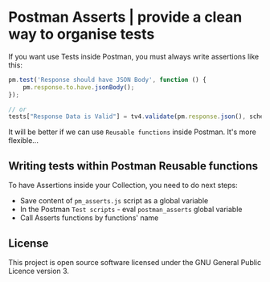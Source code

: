# Postman Asserts | provide a clean way to organise tests

If you want use Tests inside Postman, you must always write assertions like this:

```javascript
pm.test('Response should have JSON Body', function () {
    pm.response.to.have.jsonBody();
});

// or
tests["Response Data is Valid"] = tv4.validate(pm.response.json(), schema);
```

It will be better if we can use `Reusable functions` inside Postman. It's more flexible...

## Writing tests within Postman Reusable functions

To have Assertions inside your Collection, you need to do next steps:

 - Save content of `pm_asserts.js` script as a global variable
 - In the Postman `Test scripts` - eval `postman_asserts` global variable
 - Call Asserts functions by functions' name

## License

This project is open source software licensed under the GNU General Public Licence version 3.
